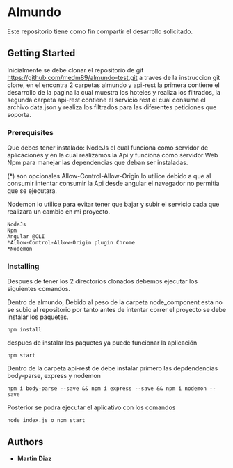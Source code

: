 # Almundo

Este repositorio tiene como fin compartir el desarrollo solicitado.

## Getting Started

Inicialmente se debe clonar el repositorio de git https://github.com/medm89/almundo-test.git a traves de la instruccion git clone, en el encontra 2 carpetas almundo y api-rest la primera contiene el desarrollo de la pagina la cual muestra los hoteles y realiza los filtrados, la segunda carpeta api-rest contiene el servicio rest el cual consume el archivo data.json y realiza los filtrados para las diferentes peticiones que soporta.

### Prerequisites

Que debes tener instalado: 
NodeJs el cual funciona como servidor de aplicaciones y en la cual realizamos la Api y funciona como servidor Web 
Npm para manejar las dependencias que deban ser instaladas.

(*) son opcionales  Allow-Control-Allow-Origin lo utilice debido a que al consumir intentar consumir la Api desde angular el navegador no permitia que se ejecutara.

Nodemon lo utilice para evitar tener que bajar y subir el servicio cada que realizara un cambio en mi proyecto.

```
NodeJs       
Npm          
Angular @CLI 
*Allow-Control-Allow-Origin plugin Chrome
*Nodemon
```

### Installing

Despues de tener los 2 directorios clonados debemos ejecutar los siguientes comandos.

Dentro de almundo, Debido al peso de la carpeta node_component esta no se subio al repositorio por tanto antes de intentar correr el proyecto se debe instalar los paquetes.

```
npm install
```

despues de instalar los paquetes ya puede funcionar la aplicación

```
npm start
```

Dentro de la carpeta api-rest de debe instalar primero las depdendencias body-parse, express y nodemon

```
npm i body-parse --save && npm i express --save && npm i nodemon --save
```

Posterior se podra ejecutar el aplicativo con los comandos 

```
node index.js o npm start
```


## Authors
* **Martin Diaz** 

